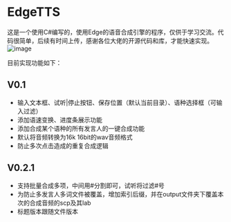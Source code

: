 # EdgeTTS
这是一个使用C#编写的，使用Edge的语音合成引擎的程序，仅供于学习交流。代码很简单，后续有时间上传，感谢各位大佬的开源代码和库，才能快速实现。
![image](https://github.com/ZORfree/EdgeTTS/assets/26847215/21a0eb6d-bd5f-4dad-93e8-e9f209cd5014)

目前实现功能如下：
## V0.1
- 输入文本框、试听|停止按钮、保存位置（默认当前目录）、语种选择框（可输入过滤）
- 添加语速变换、进度条展示功能
- 添加合成某个语种的所有发言人的一键合成功能
- 默认将音频转换为16k 16bit的wav音频格式
- 防止多次点击造成的重复合成逻辑
## V0.2.1
- 支持批量合成多项，中间用#分割即可，试听将过滤#号
- 为防止多发言人多词文件被覆盖，增加索引后缀，并在output文件夹下覆盖本次的合成音频的scp及其lab
- 标题版本跟随文件版本
